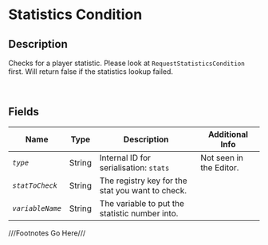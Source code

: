 Statistics Condition
============= 

## Description

Checks for a player statistic. Please look at `RequestStatisticsCondition` first. Will return false if the statistics lookup failed.

<br />

## Fields

| Name     | Type   | Description | Additional Info |
| -------- | ------ | ----------- | --------------- |
| *`type`* | String |      Internal ID for serialisation: `stats`       |         Not seen in the Editor.        |
| *`statToCheck`* | String |      The registry key for the stat you want to check.       |                 |
| *`variableName`* | String |      The variable to put the statistic number into.       |                 |

///Footnotes Go Here///

[^-1]: Fields in *italics* are required for the Object to be valid.  
